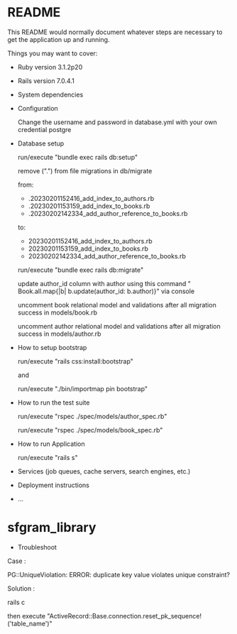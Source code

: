# README

This README would normally document whatever steps are necessary to get the
application up and running.

Things you may want to cover:

* Ruby version
  3.1.2p20

* Rails version
  7.0.4.1

* System dependencies

* Configuration
  
  Change the username and password in database.yml with your own credential postgre

* Database setup
 
  run/execute "bundle exec rails db:setup"
  
  remove (".") from file migrations in db/migrate
  
  from:
  
    - .20230201152416_add_index_to_authors.rb
    - .20230201153159_add_index_to_books.rb
    - .20230202142334_add_author_reference_to_books.rb
  
  to:
  
    - 20230201152416_add_index_to_authors.rb
    - 20230201153159_add_index_to_books.rb
    - 20230202142334_add_author_reference_to_books.rb

  run/execute "bundle exec rails db:migrate"

  update author_id column with author using this command " Book.all.map{|b| b.update(author_id: b.author)}" via console

  uncomment book relational model and validations after all migration success in models/book.rb
  
  uncomment author relational model and validations after all migration success in models/author.rb

* How to setup bootstrap
  
  run/execute "rails css:install:bootstrap"
  
  and
  
  run/execute "./bin/importmap pin bootstrap"

  
* How to run the test suite
  
  run/execute "rspec ./spec/models/author_spec.rb"
  
  run/execute "rspec ./spec/models/book_spec.rb"

* How to run Application 
  
  run/execute "rails s"

* Services (job queues, cache servers, search engines, etc.)

* Deployment instructions

* ...
# sfgram_library
* Troubleshoot

Case : 

PG::UniqueViolation: ERROR: duplicate key value violates unique constraint?

Solution :

rails c

then execute "ActiveRecord::Base.connection.reset_pk_sequence!('table_name')"
